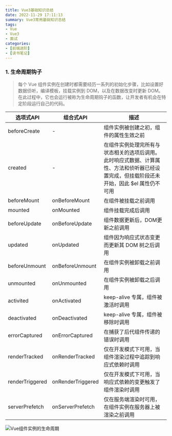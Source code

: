 ```yaml
---
title: Vue3基础知识总结
date: 2022-11-29 17:11:13
summary: Vue3常用基础知识总结
tags:
- Vue
- Vue3
- 面试
categories:
- [前端进阶]
- [读书笔记]
---
```


### 1. 生命周期钩子
> 每个 Vue 组件实例在创建时都需要经历一系列的初始化步骤，比如设置好数据侦听，编译模板，挂载实例到 DOM，以及在数据改变时更新 DOM。在此过程中，它也会运行被称为生命周期钩子的函数，让开发者有机会在特定阶段运行自己的代码。

选项式API | 组合式API | 描述
---|---|---
beforeCreate | - | 组件实例被创建之初，组件的属性生效之前
created | - | 在组件实例处理完所有与状态相关的选项后调用。 此时响应式数据、计算属性、方法和侦听器已经设置完成，但挂载阶段还未开始，因此 $el 属性仍不可用
beforeMount | onBeforeMount | 在组件被挂载之前调用
mounted | onMounted | 组件挂载完成后调用
beforeUpdate | onBeforeUpdate | 组件数据更新后，DOM更新之前调用
updated | onUpdated | 组件因为响应式状态变更而更新其 DOM 树之后调用
beforeUnmount | onBeforeUnmount | 在组件实例被卸载之前调用
unmounted | onUnmounted | 在组件实例被卸载之后调用
activited | onActivated | keep-alive 专属，组件被激活时调用
deactivated | onDeactivated | keep-alive 专属，组件被移除时调用
errorCaptured | onErrorCaptured | 在捕获了后代组件传递的错误时调用
renderTracked | onRenderTracked | 仅在开发模式下可用，当组件渲染过程中追踪到响应式依赖时调用
renderTriggered | onRenderTriggered | 仅在开发模式下可用，当响应式依赖的变更触发了组件渲染时调用
serverPrefetch | onServerPrefetch | 仅在服务端渲染时可用，在组件实例在服务器上被渲染之前调用
![Vue组件实例的生命周期](https://cn.vuejs.org/assets/lifecycle.16e4c08e.png)